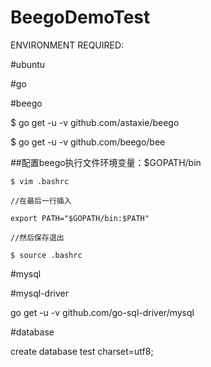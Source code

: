 # BeegoDemoTest

ENVIRONMENT REQUIRED:

#ubuntu

#go

#beego

$ go get -u -v github.com/astaxie/beego

$ go get -u -v github.com/beego/bee

##配置beego执行文件环境变量：$GOPATH/bin

	$ vim .bashrc
	
	//在最后一行插入
	
	export PATH="$GOPATH/bin:$PATH"
	
	//然后保存退出
	
	$ source .bashrc
	
#mysql

#mysql-driver

go get -u -v github.com/go-sql-driver/mysql

#database

create database test charset=utf8;
